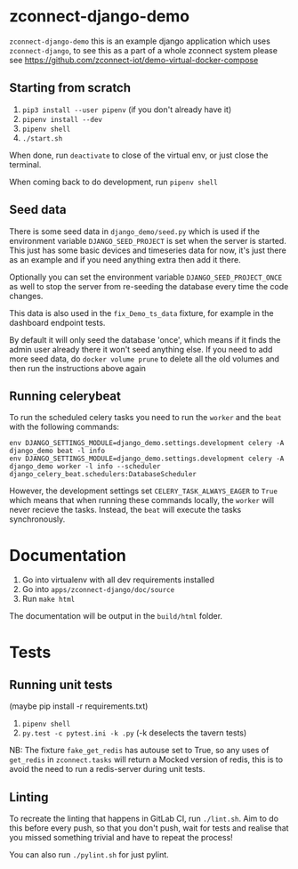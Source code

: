 # zconnect-django-demo

`zconnect-django-demo` this is an example django application which uses `zconnect-django`, to see this as a part of a whole zconnect system please see https://github.com/zconnect-iot/demo-virtual-docker-compose

## Starting from scratch

1. `pip3 install --user pipenv` (if you don't already have it)
2. `pipenv install --dev`
3. `pipenv shell`
4. `./start.sh`

When done, run `deactivate` to close of the virtual env, or just close the terminal.

When coming back to do development, run `pipenv shell`

## Seed data

There is some seed data in `django_demo/seed.py` which is used if the environment
variable `DJANGO_SEED_PROJECT` is set when the server is started. This just
has some basic devices and timeseries data for now, it's just there as an
example and if you need anything extra then add it there.

Optionally you can set the environment variable `DJANGO_SEED_PROJECT_ONCE` as
well to stop the server from re-seeding the database every time the code
changes.

This data is also used in the `fix_Demo_ts_data` fixture, for example in the
dashboard endpoint tests.

By default it will only seed the database 'once', which means if it finds the
admin user already there it won't seed anything else. If you need to add more
seed data, do `docker volume prune` to delete all the old volumes and then run
the instructions above again

## Running celerybeat

To run the scheduled celery tasks you need to run the `worker` and the `beat`
with the following commands:

```
env DJANGO_SETTINGS_MODULE=django_demo.settings.development celery -A django_demo beat -l info
env DJANGO_SETTINGS_MODULE=django_demo.settings.development celery -A django_demo worker -l info --scheduler django_celery_beat.schedulers:DatabaseScheduler
```

However, the development settings set `CELERY_TASK_ALWAYS_EAGER` to `True` which
means that when running these commands locally, the `worker` will never recieve
the tasks. Instead, the `beat` will execute the tasks synchronously.

# Documentation

1. Go into virtualenv with all dev requirements installed
1. Go into `apps/zconnect-django/doc/source`
1. Run `make html`

The documentation will be output in the `build/html` folder.

# Tests

## Running unit tests

(maybe pip install -r requirements.txt)
1. `pipenv shell`
2. `py.test -c pytest.ini -k .py` (-k deselects the tavern tests)

NB: The fixture `fake_get_redis` has autouse set to True, so any uses of `get_redis` in `zconnect.tasks` will return a Mocked version of redis, this is to avoid the need to run a redis-server during unit tests.

## Linting

To recreate the linting that happens in GitLab CI, run `./lint.sh`. Aim to do this before every push, so that you don't push, wait for tests and realise that you missed something trivial and have to repeat the process!

You can also run `./pylint.sh` for just pylint.


